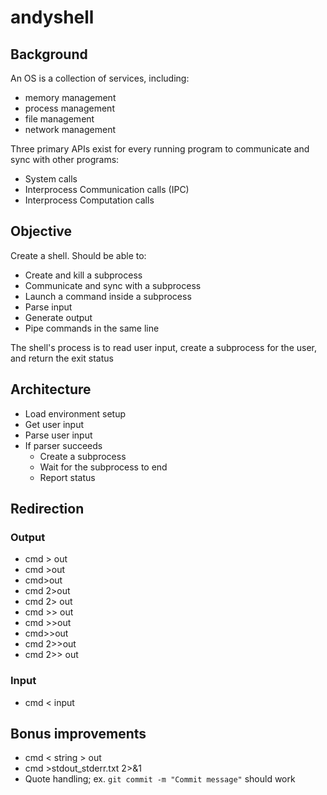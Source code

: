# andyshell

## Background

An OS is a collection of services, including:

- memory management
- process management
- file management
- network management

Three primary APIs exist for every running program to communicate and sync with other programs:

- System calls
- Interprocess Communication calls (IPC)
- Interprocess Computation calls

## Objective

Create a shell. Should be able to:

- Create and kill a subprocess
- Communicate and sync with a subprocess
- Launch a command inside a subprocess
- Parse input
- Generate output
- Pipe commands in the same line

The shell's process is to read user input, create a subprocess for the user, and return the exit status

## Architecture

- Load environment setup
- Get user input
- Parse user input
- If parser succeeds
  - Create a subprocess
  - Wait for the subprocess to end
  - Report status

## Redirection

### Output

- cmd > out 
- cmd >out
- cmd>out
- cmd 2>out
- cmd 2> out
- cmd >> out 
- cmd >>out
- cmd>>out
- cmd 2>>out
- cmd 2>> out


### Input

- cmd < input

## Bonus improvements

- cmd < string > out
- cmd >stdout_stderr.txt 2>&1
- Quote handling; ex. `git commit -m "Commit message"` should work